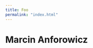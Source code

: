 ```yaml
---
title: Foo
permalink: "index.html"
---
```


<h1>Marcin Anforowicz</h1>

<div class="parallax" style="background-image: url('img/window.jpg')"></div>

<div class="center-container" style="height:100px">

<p class="typewrite monospace" data-period="2000" data-text='["Imagine.", "Create.", "Refine.", "Repeat."]'></p>

</div>

<div class="parallax" style="background-image: url('img/orca-view.jpg')"></div>

<script src="js/type-write.js"></script>
